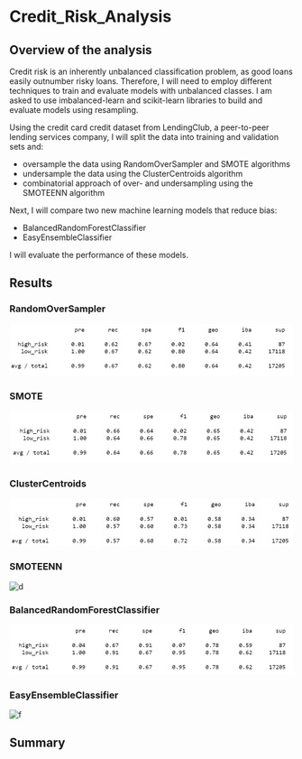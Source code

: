 # Credit_Risk_Analysis


## Overview of the analysis
Credit risk is an inherently unbalanced classification problem, as good loans easily outnumber risky loans. Therefore, I will need to employ different techniques to train and evaluate models with unbalanced classes. I am asked to use imbalanced-learn and scikit-learn libraries to build and evaluate models using resampling.

Using the credit card credit dataset from LendingClub, a peer-to-peer lending services company, I will split the data into training and validation sets and:
  - oversample the data using RandomOverSampler and SMOTE algorithms
  - undersample the data using the ClusterCentroids algorithm
  - combinatorial approach of over- and undersampling using the SMOTEENN algorithm

Next, I  will compare two new machine learning models that reduce bias:
  - BalancedRandomForestClassifier
  - EasyEnsembleClassifier
  
I will evaluate the performance of these models.

## Results

### RandomOverSampler

![a](Resources/RandomOverSampler.png)

### SMOTE
![b](Resources/SMOTE.png)

### ClusterCentroids
![c](Resources/Undersampling.png)

### SMOTEENN
![d](Resources/Combination..png)
### BalancedRandomForestClassifier
![e](Resources/Forest.png)
### EasyEnsembleClassifier
![f](AdaBoost.png)
## Summary
